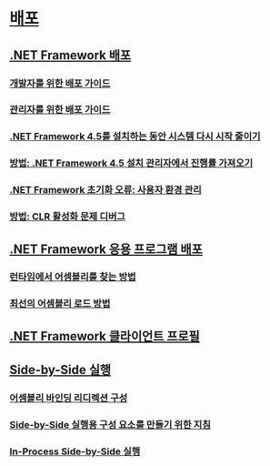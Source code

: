 # [배포](index.md)
## [.NET Framework 배포](deploying-the-net-framework.md)
### [개발자를 위한 배포 가이드](deployment-guide-for-developers.md)
### [관리자를 위한 배포 가이드](guide-for-administrators.md)
### [.NET Framework 4.5를 설치하는 동안 시스템 다시 시작 줄이기](reducing-system-restarts.md)
### [방법: .NET Framework 4.5 설치 관리자에서 진행률 가져오기](how-to-get-progress-from-the-dotnet-installer.md)
### [.NET Framework 초기화 오류: 사용자 환경 관리](initialization-errors-managing-the-user-experience.md)
### [방법: CLR 활성화 문제 디버그](how-to-debug-clr-activation-issues.md)
## [.NET Framework 응용 프로그램 배포](net-framework-applications.md)
### [런타임에서 어셈블리를 찾는 방법](how-the-runtime-locates-assemblies.md)
### [최선의 어셈블리 로드 방법](best-practices-for-assembly-loading.md)
## [.NET Framework 클라이언트 프로필](client-profile.md)
## [Side-by-Side 실행](side-by-side-execution.md)
### [어셈블리 바인딩 리디렉션 구성](configuring-assembly-binding-redirection.md)
### [Side-by-Side 실행용 구성 요소를 만들기 위한 지침](guidelines-for-creating-components-for-side-by-side-execution.md)
### [In-Process Side-by-Side 실행](in-process-side-by-side-execution.md)
